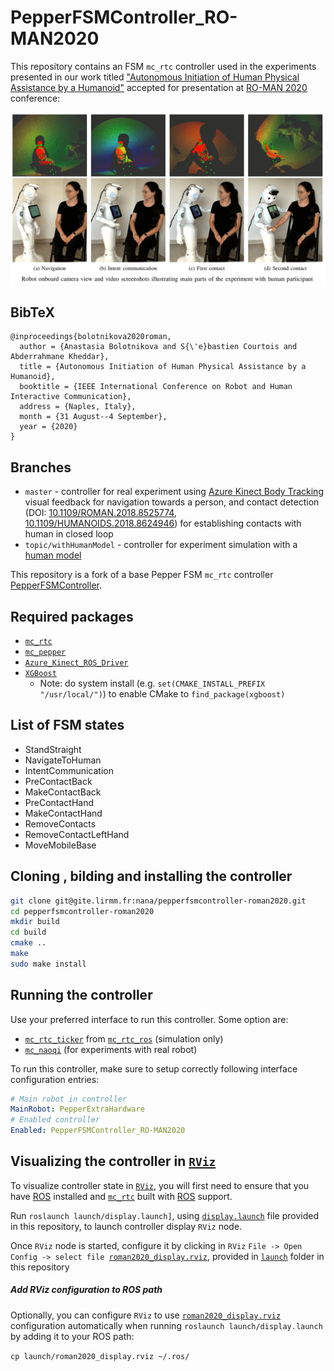# PepperFSMController_RO-MAN2020

This repository contains an FSM `mc_rtc` controller used in the experiments presented in our work titled ["Autonomous Initiation of Human Physical Assistance by a Humanoid"](https://hal.archives-ouvertes.fr/hal-02615390/document) accepted for presentation at [RO-MAN 2020](http://ro-man2020.unina.it/) conference:

![PepperFSMController_RO-MAN2020](doc/pepperfsmcontroller-romna2020.png "PepperFSMController_RO-MAN2020")

## BibTeX
```
@inproceedings{bolotnikova2020roman,
  author = {Anastasia Bolotnikova and S{\'e}bastien Courtois and Abderrahmane Kheddar},
  title = {Autonomous Initiation of Human Physical Assistance by a Humanoid},
  booktitle = {IEEE International Conference on Robot and Human Interactive Communication},
  address = {Naples, Italy},
  month = {31 August--4 September},
  year = {2020}
}
```

## Branches

* `master` - controller for real experiment using [Azure Kinect Body Tracking](https://docs.microsoft.com/en-us/azure/kinect-dk/body-sdk-download) visual feedback for navigation towards a person, and contact detection (DOI: [10.1109/ROMAN.2018.8525774](https://ieeexplore.ieee.org/abstract/document/8525774), [10.1109/HUMANOIDS.2018.8624946](https://ieeexplore.ieee.org/abstract/document/8624946)) for establishing contacts with human in closed loop
* `topic/withHumanModel` - controller for experiment simulation with a [human model](https://gite.lirmm.fr/nana/mc_human)

This repository is a fork of a base Pepper FSM `mc_rtc` controller [PepperFSMController](https://gite.lirmm.fr/mc-controllers/pepperfsmcontroller).

## Required packages

* [`mc_rtc`](https://jrl-umi3218.github.io/mc_rtc/tutorials/introduction/installation-guide.html)
* [`mc_pepper`](https://gite.lirmm.fr/multi-contact/mc_pepper)
* [`Azure_Kinect_ROS_Driver`](https://github.com/microsoft/Azure_Kinect_ROS_Driver)
* [`XGBoost`](https://github.com/dmlc/xgboost)
  * Note: do system install (e.g. `set(CMAKE_INSTALL_PREFIX "/usr/local/")`) to enable CMake to `find_package(xgboost)`

## List of FSM states

* StandStraight
* NavigateToHuman
* IntentCommunication
* PreContactBack
* MakeContactBack
* PreContactHand
* MakeContactHand
* RemoveContacts
* RemoveContactLeftHand
* MoveMobileBase

## Cloning , bilding and installing the controller

```bash
git clone git@gite.lirmm.fr:nana/pepperfsmcontroller-roman2020.git
cd pepperfsmcontroller-roman2020
mkdir build
cd build
cmake ..
make
sudo make install
```

## Running the controller

Use your preferred interface to run this controller. Some option are:

* [`mc_rtc_ticker`](https://github.com/jrl-umi3218/mc_rtc_ros/tree/master/mc_rtc_ticker) from [`mc_rtc_ros`](https://github.com/jrl-umi3218/mc_rtc_ros) (simulation only)
* [`mc_naoqi`](https://gite.lirmm.fr/multi-contact/mc_naoqi) (for experiments with real robot)

To run this controller, make sure to setup correctly following interface configuration entries:

```yaml
# Main robot in controller
MainRobot: PepperExtraHardware
# Enabled controller
Enabled: PepperFSMController_RO-MAN2020
```
## Visualizing the controller in [`RViz`](https://wiki.ros.org/rviz)

To visualize controller state in [`RViz`](https://wiki.ros.org/rviz), you will first need to ensure that you have [ROS](https://www.ros.org/) installed and [`mc_rtc`](https://github.com/jrl-umi3218/mc_rtc) built with [ROS](https://www.ros.org/) support.

Run `roslaunch launch/display.launch]`, using [`display.launch`](launch/display.launch) file provided in this repository, to launch controller display `RViz` node.

Once `RViz` node is started, configure it by clicking in `RViz` `File -> Open Config -> select file `[`roman2020_display.rviz`](launch/roman2020_display.rviz), provided in [`launch`](launch) folder in this repository

##### Add RViz configuration to ROS path

Optionally, you can configure `RViz` to use [`roman2020_display.rviz`](launch/roman2020_display.rviz) configuration automatically when running `roslaunch launch/display.launch` by adding it to your ROS path:

```cp launch/roman2020_display.rviz ~/.ros/```
